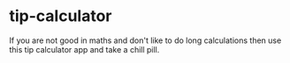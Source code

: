 # tip-calculator
If you are not good in maths and don't like to do long calculations then use this tip calculator app and take a chill pill.
